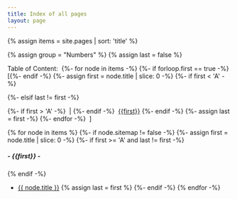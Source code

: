 ```yaml
---
title: Index of all pages
layout: page
---
```


{% assign items = site.pages | sort: 'title' %}

{% assign group = "Numbers" %}
{% assign last = false %}
<!-- String.fromCharCode(94 + i); -->
Table of Content:&nbsp;
{%- for node in items -%}
{%- if forloop.first == true -%}[{%- endif -%}
{%- assign first = node.title | slice: 0 -%}
{%- if first < 'A' -%}
<!-- numbers -->
{%- elsif last != first -%}
<!-- letters -->
{%- if first > 'A' -%}
&nbsp;|
{%- endif -%}
&nbsp;<a href="#{{first}}">{{first}}</a>
{%- endif -%}
{%- assign last = first -%}
{%- endfor -%}
&nbsp;]
<!-- <h4>Numbers</h4> -->

{% for node in items %}
{%- if node.sitemap != false -%}
{%- assign first = node.title | slice: 0 -%}
{%- if first >= 'A' and last != first -%}
<!-- letters -->
<a name="{{first}}"/>

##### - {{first}} - 
{% endif -%}
* <a href="{{ node.url | absolute_url }}">{{ node.title }}</a>
{% assign last = first %}
{%- endif -%}
{% endfor -%}
